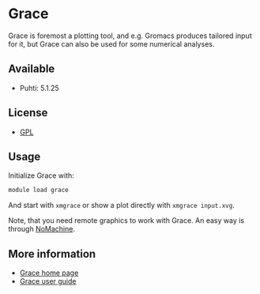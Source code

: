 # Grace

Grace is foremost a plotting tool, and e.g. Gromacs produces tailored input for it, but Grace can also be used for some numerical analyses. 

## Available

-   Puhti: 5.1.25

## License

* [GPL](https://plasma-gate.weizmann.ac.il/Grace/doc/GPL.html) 

## Usage

Initialize Grace with:

```bash
module load grace
```

And start with `xmgrace` or show a plot directly with `xmgrace input.xvg`.

Note, that you need remote graphics to work with Grace. An easy way is through [NoMachine](nomachine.md).


## More information
-   [Grace home page](https://plasma-gate.weizmann.ac.il/Grace/)
-   [Grace user guide](https://plasma-gate.weizmann.ac.il/Grace/doc/UsersGuide.html)

